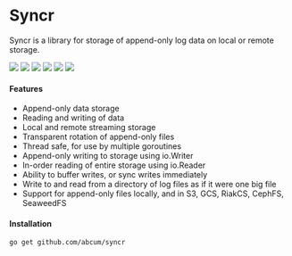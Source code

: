 # Syncr

Syncr is a library for storage of append-only log data on local or remote storage.

[![](https://img.shields.io/circleci/token/c24382c47bf97375f105cd170c559293e7457639/project/abcum/syncr/master.svg?style=flat-square)](https://circleci.com/gh/abcum/syncr) [![](https://img.shields.io/badge/status-alpha-ff00bb.svg?style=flat-square)](https://github.com/abcum/syncr) [![](https://img.shields.io/badge/godoc-reference-blue.svg?style=flat-square)](https://godoc.org/github.com/abcum/syncr) [![](https://goreportcard.com/badge/github.com/abcum/syncr?style=flat-square)](https://goreportcard.com/report/github.com/abcum/syncr) [![](https://img.shields.io/coveralls/abcum/syncr/master.svg?style=flat-square)](https://coveralls.io/github/abcum/syncr?branch=master) [![](https://img.shields.io/badge/license-Apache_License_2.0-00bfff.svg?style=flat-square)](https://github.com/abcum/syncr) 

#### Features

- Append-only data storage
- Reading and writing of data
- Local and remote streaming storage
- Transparent rotation of append-only files
- Thread safe, for use by multiple goroutines
- Append-only writing to storage using io.Writer
- In-order reading of entire storage using io.Reader
- Ability to buffer writes, or sync writes immediately	
- Write to and read from a directory of log files as if it were one big file
- Support for append-only files locally, and in S3, GCS, RiakCS, CephFS, SeaweedFS

#### Installation

```bash
go get github.com/abcum/syncr
```
